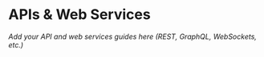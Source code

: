 # APIs & Web Services

*Add your API and web services guides here (REST, GraphQL, WebSockets, etc.)*

